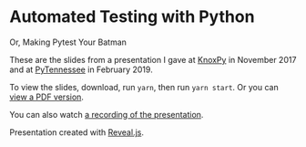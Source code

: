 # Automated Testing with Python

Or, Making Pytest Your Batman

These are the slides from a presentation I gave at [KnoxPy](http://knoxpy.org/) in November 2017 and at [PyTennessee](https://pytennessee.org) in February 2019.

To view the slides, download, run `yarn`, then run `yarn start`.  Or you can [view a PDF version](automated-testing-with-pytest.pdf).

You can also watch [a recording of the presentation](https://www.youtube.com/watch?v=WzY_YZCIVg4).

Presentation created with [Reveal.js](https://github.com/hakimel/reveal.js#markup).
